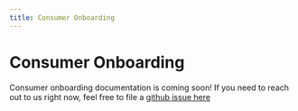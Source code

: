 ```yaml
---
title: Consumer Onboarding
---
```


# Consumer Onboarding
Consumer onboarding documentation is coming soon! If you need to reach out to us right now, feel free to file a [github issue here](https://github.com/department-of-veterans-affairs/ves-event-bus-apps)